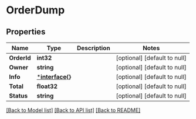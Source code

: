 # OrderDump

## Properties
Name | Type | Description | Notes
------------ | ------------- | ------------- | -------------
**OrderId** | **int32** |  | [optional] [default to null]
**Owner** | **string** |  | [optional] [default to null]
**Info** | [***interface{}**](interface{}.md) |  | [optional] [default to null]
**Total** | **float32** |  | [optional] [default to null]
**Status** | **string** |  | [optional] [default to null]

[[Back to Model list]](../README.md#documentation-for-models) [[Back to API list]](../README.md#documentation-for-api-endpoints) [[Back to README]](../README.md)


